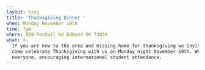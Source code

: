 ```yaml
---
layout: blog
title: 'Thanksgiving Dinner '
when: Monday November 19th
time: 7pm
where: 808 Randall Rd Edmond OK 73034
what: >-
  If you are new to the area and missing home for thanksgiving we invite you to
  come celebrate Thanksgiving with us on Monday night November 19th. Welcoming
  everyone, encouraging international student attendance.
---
```


